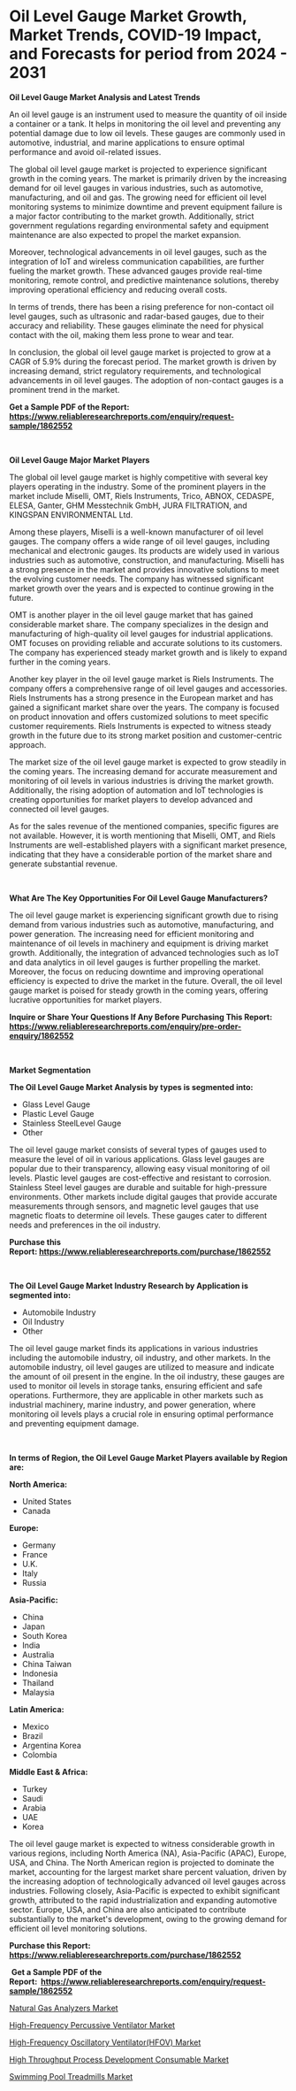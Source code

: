 <p><h1>Oil Level Gauge Market Growth, Market Trends, COVID-19 Impact, and Forecasts for period from 2024 - 2031</h1></p><p><strong>Oil Level Gauge Market Analysis and Latest Trends</strong></p>
<p><p>An oil level gauge is an instrument used to measure the quantity of oil inside a container or a tank. It helps in monitoring the oil level and preventing any potential damage due to low oil levels. These gauges are commonly used in automotive, industrial, and marine applications to ensure optimal performance and avoid oil-related issues.</p><p>The global oil level gauge market is projected to experience significant growth in the coming years. The market is primarily driven by the increasing demand for oil level gauges in various industries, such as automotive, manufacturing, and oil and gas. The growing need for efficient oil level monitoring systems to minimize downtime and prevent equipment failure is a major factor contributing to the market growth. Additionally, strict government regulations regarding environmental safety and equipment maintenance are also expected to propel the market expansion.</p><p>Moreover, technological advancements in oil level gauges, such as the integration of IoT and wireless communication capabilities, are further fueling the market growth. These advanced gauges provide real-time monitoring, remote control, and predictive maintenance solutions, thereby improving operational efficiency and reducing overall costs.</p><p>In terms of trends, there has been a rising preference for non-contact oil level gauges, such as ultrasonic and radar-based gauges, due to their accuracy and reliability. These gauges eliminate the need for physical contact with the oil, making them less prone to wear and tear.</p><p>In conclusion, the global oil level gauge market is projected to grow at a CAGR of 5.9% during the forecast period. The market growth is driven by increasing demand, strict regulatory requirements, and technological advancements in oil level gauges. The adoption of non-contact gauges is a prominent trend in the market.</p></p>
<p><strong>Get a Sample PDF of the Report:&nbsp; <a href="https://www.reliableresearchreports.com/enquiry/request-sample/1862552">https://www.reliableresearchreports.com/enquiry/request-sample/1862552</a></strong></p>
<p>&nbsp;</p>
<p><strong>Oil Level Gauge Major Market Players</strong></p>
<p><p>The global oil level gauge market is highly competitive with several key players operating in the industry. Some of the prominent players in the market include Miselli, OMT, Riels Instruments, Trico, ABNOX, CEDASPE, ELESA, Ganter, GHM Messtechnik GmbH, JURA FILTRATION, and KINGSPAN ENVIRONMENTAL Ltd. </p><p>Among these players, Miselli is a well-known manufacturer of oil level gauges. The company offers a wide range of oil level gauges, including mechanical and electronic gauges. Its products are widely used in various industries such as automotive, construction, and manufacturing. Miselli has a strong presence in the market and provides innovative solutions to meet the evolving customer needs. The company has witnessed significant market growth over the years and is expected to continue growing in the future. </p><p>OMT is another player in the oil level gauge market that has gained considerable market share. The company specializes in the design and manufacturing of high-quality oil level gauges for industrial applications. OMT focuses on providing reliable and accurate solutions to its customers. The company has experienced steady market growth and is likely to expand further in the coming years.</p><p>Another key player in the oil level gauge market is Riels Instruments. The company offers a comprehensive range of oil level gauges and accessories. Riels Instruments has a strong presence in the European market and has gained a significant market share over the years. The company is focused on product innovation and offers customized solutions to meet specific customer requirements. Riels Instruments is expected to witness steady growth in the future due to its strong market position and customer-centric approach.</p><p>The market size of the oil level gauge market is expected to grow steadily in the coming years. The increasing demand for accurate measurement and monitoring of oil levels in various industries is driving the market growth. Additionally, the rising adoption of automation and IoT technologies is creating opportunities for market players to develop advanced and connected oil level gauges.</p><p>As for the sales revenue of the mentioned companies, specific figures are not available. However, it is worth mentioning that Miselli, OMT, and Riels Instruments are well-established players with a significant market presence, indicating that they have a considerable portion of the market share and generate substantial revenue.</p></p>
<p>&nbsp;</p>
<p><strong>What Are The Key Opportunities For Oil Level Gauge Manufacturers?</strong></p>
<p><p>The oil level gauge market is experiencing significant growth due to rising demand from various industries such as automotive, manufacturing, and power generation. The increasing need for efficient monitoring and maintenance of oil levels in machinery and equipment is driving market growth. Additionally, the integration of advanced technologies such as IoT and data analytics in oil level gauges is further propelling the market. Moreover, the focus on reducing downtime and improving operational efficiency is expected to drive the market in the future. Overall, the oil level gauge market is poised for steady growth in the coming years, offering lucrative opportunities for market players.</p></p>
<p><strong>Inquire or Share Your Questions If Any Before Purchasing This Report: <a href="https://www.reliableresearchreports.com/enquiry/pre-order-enquiry/1862552">https://www.reliableresearchreports.com/enquiry/pre-order-enquiry/1862552</a></strong></p>
<p>&nbsp;</p>
<p><strong>Market Segmentation</strong></p>
<p><strong>The Oil Level Gauge Market Analysis by types is segmented into:</strong></p>
<p><ul><li>Glass Level Gauge</li><li>Plastic Level Gauge</li><li>Stainless SteelLevel Gauge</li><li>Other</li></ul></p>
<p><p>The oil level gauge market consists of several types of gauges used to measure the level of oil in various applications. Glass level gauges are popular due to their transparency, allowing easy visual monitoring of oil levels. Plastic level gauges are cost-effective and resistant to corrosion. Stainless Steel level gauges are durable and suitable for high-pressure environments. Other markets include digital gauges that provide accurate measurements through sensors, and magnetic level gauges that use magnetic floats to determine oil levels. These gauges cater to different needs and preferences in the oil industry.</p></p>
<p><strong>Purchase this Report:&nbsp;<a href="https://www.reliableresearchreports.com/purchase/1862552">https://www.reliableresearchreports.com/purchase/1862552</a></strong></p>
<p>&nbsp;</p>
<p><strong>The Oil Level Gauge Market Industry Research by Application is segmented into:</strong></p>
<p><ul><li>Automobile Industry</li><li>Oil Industry</li><li>Other</li></ul></p>
<p><p>The oil level gauge market finds its applications in various industries including the automobile industry, oil industry, and other markets. In the automobile industry, oil level gauges are utilized to measure and indicate the amount of oil present in the engine. In the oil industry, these gauges are used to monitor oil levels in storage tanks, ensuring efficient and safe operations. Furthermore, they are applicable in other markets such as industrial machinery, marine industry, and power generation, where monitoring oil levels plays a crucial role in ensuring optimal performance and preventing equipment damage.</p></p>
<p>&nbsp;</p>
<p><strong>In terms of Region, the Oil Level Gauge Market Players available by Region are:</strong></p>
<p>
    <p> <strong> North America: </strong>
        <ul>
            <li>United States</li>
            <li>Canada</li>
        </ul>
        </p> 
    <p> <strong> Europe: </strong>
        <ul>
            <li>Germany</li>
            <li>France</li>
            <li>U.K.</li>
            <li>Italy</li>
            <li>Russia</li>
        </ul>
        </p> 
    <p> <strong> Asia-Pacific: </strong>
        <ul>
            <li>China</li>
            <li>Japan</li>
            <li>South Korea</li>
            <li>India</li>
            <li>Australia</li>
            <li>China Taiwan</li>
            <li>Indonesia</li>
            <li>Thailand</li>
            <li>Malaysia</li>
        </ul>
        </p> 
    <p> <strong> Latin America: </strong>
        <ul>
            <li>Mexico</li>
            <li>Brazil</li>
            <li>Argentina Korea</li>
            <li>Colombia</li>
        </ul>
        </p> 
    <p> <strong> Middle East & Africa: </strong>
        <ul>
            <li>Turkey</li>
            <li>Saudi</li>
            <li>Arabia</li>
            <li>UAE</li>
            <li>Korea</li>
        </ul>
    </p>
    </p>
<p><p>The oil level gauge market is expected to witness considerable growth in various regions, including North America (NA), Asia-Pacific (APAC), Europe, USA, and China. The North American region is projected to dominate the market, accounting for the largest market share percent valuation, driven by the increasing adoption of technologically advanced oil level gauges across industries. Following closely, Asia-Pacific is expected to exhibit significant growth, attributed to the rapid industrialization and expanding automotive sector. Europe, USA, and China are also anticipated to contribute substantially to the market's development, owing to the growing demand for efficient oil level monitoring solutions.</p></p>
<p><strong>Purchase this Report: <a href="https://www.reliableresearchreports.com/purchase/1862552">https://www.reliableresearchreports.com/purchase/1862552</a></strong></p>
<p>&nbsp;<strong>Get a Sample PDF of the Report:&nbsp;&nbsp;<a href="https://www.reliableresearchreports.com/enquiry/request-sample/1862552">https://www.reliableresearchreports.com/enquiry/request-sample/1862552</a></strong></p>
<p><strong></strong></p>
<p><p><a href="https://github.com/AKSHATREPORTPRIME/Market-Research-Report-List-2/blob/main/natural-gas-analyzers-market.md">Natural Gas Analyzers Market</a></p><p><a href="https://medium.com/@dorothybrooks53/high-frequency-percussive-ventilator-market-furnishes-information-on-market-share-market-trends-850b7813497f">High-Frequency Percussive Ventilator Market</a></p><p><a href="https://medium.com/@dorothybrooks53/high-frequency-oscillatory-ventilator-hfov-market-comprehensive-assessment-by-type-application-1f559d151cfe">High-Frequency Oscillatory Ventilator(HFOV) Market</a></p><p><a href="https://medium.com/@dorothybrooks53/high-throughput-process-development-consumable-market-furnishes-information-on-market-share-market-f85ad1d6f154">High Throughput Process Development Consumable Market</a></p><p><a href="https://github.com/Chiragrp26/Market-Research-Report-List-2/blob/main/swimming-pool-treadmills-market.md">Swimming Pool Treadmills Market</a></p></p>